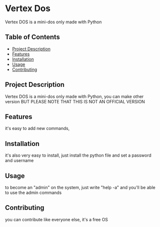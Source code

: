 # Vertex Dos

Vertex DOS is a mini-dos only made with Python

## Table of Contents

- [Project Description](#project-description)
- [Features](#features)
- [Installation](#installation)
- [Usage](#usage)
- [Contributing](#contributing)

## Project Description

Vertex DOS is a mini-dos only made with Python, you can make other version BUT PLEASE NOTE THAT THIS IS NOT AN OFFICIAL VERSION

## Features

it's easy to add new commands,

## Installation

it's also very easy to install, just install the python file and set a password and username

## Usage

to become an "admin" on the system, just write "help -a" and you'll be able to use the admin commands

## Contributing

you can contribute like everyone else, it's a free OS



